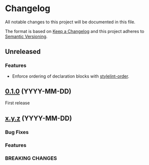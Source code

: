 # Changelog

All notable changes to this project will be documented in this file.

The format is based on [Keep a Changelog](https://keepachangelog.com/en/1.0.0/) and this project adheres to [Semantic Versioning](https://semver.org/spec/v2.0.0.html).

## Unreleased

### Features

- Enforce ordering of declaration blocks with [stylelint-order](https://github.com/hudochenkov/stylelint-order).

## [0.1.0](https://github.com/torchbox/stylelint-config-torchbox/releases/tag/v0.1.0) (YYYY-MM-DD)

First release

## [x.y.z](https://github.com/torchbox/stylelint-config-torchbox/compare/va.b.c...vx.y.z) (YYYY-MM-DD)

### Bug Fixes

### Features

### BREAKING CHANGES
